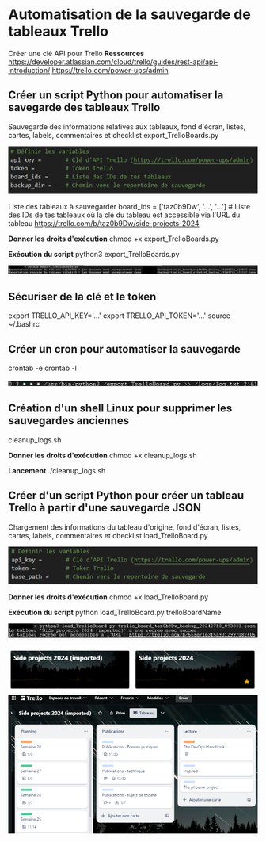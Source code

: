 # Automatisation de la sauvegarde de tableaux Trello

Créer une clé API pour Trello
**Ressources**
https://developer.atlassian.com/cloud/trello/guides/rest-api/api-introduction/
https://trello.com/power-ups/admin

## Créer un script Python pour automatiser la savegarde des tableaux Trello
Sauvegarde des informations relatives aux tableaux, fond d'écran, listes, cartes, labels, commentaires et checklist
export_TrelloBoards.py 

![Définition des variables](assets/images/init_export_TrelloBoard.png)

Liste des tableaux à sauvegarder
board_ids = ['taz0b9Dw', '...', '...']  # Liste des IDs de tes tableaux
où la clé du tableau est accessible via l'URL du tableau https://trello.com/b/taz0b9Dw/side-projects-2024
 
**Donner les droits d'exécution** 
chmod +x export_TrelloBoards.py

**Exécution du script** 
python3 export_TrelloBoards.py

![Résultat de l'exécution de la sauvegarde](assets/images/execute_export_TrelloBoards.png)

## Sécuriser de la clé et le token
export TRELLO_API_KEY='...'
export TRELLO_API_TOKEN='...'
source ~/.bashrc

## Créer un cron pour automatiser la sauvegarde
crontab -e
crontab -l

![Exemple de cron](assets/images/cron.png)

## Création d'un shell Linux pour supprimer les sauvegardes anciennes
cleanup_logs.sh

**Donner les droits d'exécution** 
chmod +x cleanup_logs.sh

**Lancement** 
./cleanup_logs.sh

## Créer d'un script Python pour créer un tableau Trello à partir d'une sauvegarde JSON
Chargement des informations du tableau d'origine, fond d'écran, listes, cartes, labels, commentaires et checklist
load_TrelloBoard.py 

![Définition des variables](assets/images/init_load_TrelloBoard.png)

**Donner les droits d'exécution** 
chmod +x load_TrelloBoard.py

**Exécution du script** 
python load_TrelloBoard.py trelloBoardName

![Résultat de l'exécution du chargement](assets/images/execute_load_TrelloBoard.png)

![Résultat de l'import](assets/images/TrelloBoards.png)
![Contenu du tableau importé](assets/images/ImportedTrello.png)
